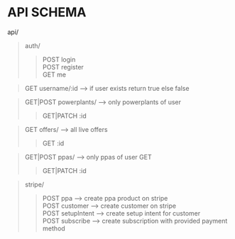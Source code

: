 # API SCHEMA

api/  
>auth/  
>>POST login  
>>POST register  
>>GET me

>GET username/:id --> if user exists return true else false

>GET|POST powerplants/  --> only powerplants of user 
>>GET|PATCH :id

>GET offers/ --> all live offers
>>GET :id

>GET|POST ppas/ --> only ppas of user GET 
>>GET|PATCH :id

>stripe/  
>>POST ppa --> create ppa product on stripe  
>>POST customer --> create customer on stripe  
>>POST setupIntent --> create setup intent for customer  
>>POST subscribe --> create subscription with provided payment method  
